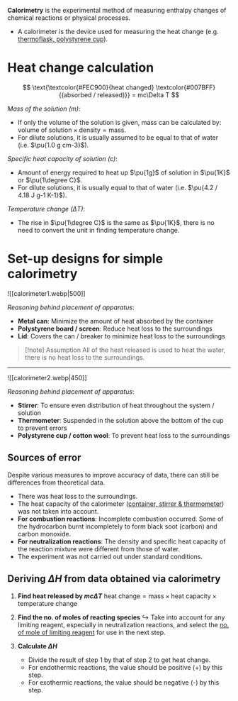 **Calorimetry** is the <span class="hi-green">experimental method of measuring enthalpy changes</span> of <span class="hi-orange">chemical reactions or physical processes</span>.
- A <span class="hi-blue">calorimeter</span> is the device used for measuring the heat change (e.g. <u>thermoflask, polystyrene cup</u>).

# Heat change calculation
$$
\text{\textcolor{#FEC900}{heat changed} \textcolor{#007BFF}{(absorbed / released)}} = mc\Delta T
$$

*Mass of the solution ($m$)*:
- If only the volume of the solution is given, mass can be calculated by: $\text{volume of solution}\times\text{density} = \text{mass}$.
- For dilute solutions, it is usually assumed to be equal to that of water (i.e. $\pu{1.0 g cm-3}$).

*Specific heat capacity of solution ($c$)*:
- <span class="hi-green">Amount of energy required to heat up $\pu{1g}$ of solution in $\pu{1K}$ or $\pu{1\degree C}$</span>.
- For dilute solutions, it is usually equal to that of water (i.e. $\pu{4.2 / 4.18 J g-1 K-1}$).

*Temperature change ($\Delta T$)*:
- The rise in $\pu{1\degree C}$ is the same as $\pu{1K}$, there is no need to convert the unit in finding temperature change.

# Set-up designs for simple calorimetry
![[calorimeter1.webp|500]]

*Reasoning behind placement of apparatus*:
- **Metal can**: <span class="hi-green">Minimize the amount of heat absorbed by the container</span>
- **Polystyrene board / screen**: <span class="hi-green">Reduce heat loss to the surroundings</span>
- **Lid**: <span class="hi-green">Covers the can / breaker to minimize heat loss to the surroundings</span>

> [!note] Assumption
> All of the heat released is used to heat the water, there is no heat loss to the surroundings.

---

![[calorimeter2.webp|450]]

*Reasoning behind placement of apparatus*:
- **Stirrer**: <span class="hi-green">To ensure even distribution of heat throughout the system / solution</span>
- **Thermometer**: <span class="hi-green">Suspended in the solution above the bottom of the cup to prevent errors</span>
- **Polystyrene cup / cotton wool**: <span class="hi-green">To prevent heat loss to the surroundings</span>

## Sources of error
Despite various measures to improve accuracy of data, there can still be <span class="hi-green">differences from theoretical data</span>.
- There was <span class="hi-orange">heat loss to the surroundings</span>.
- The <span class="hi-orange">heat capacity of the calorimeter</span> (<u>container, stirrer & thermometer</u>) was <span class="hi-orange">not taken into account</span>.
- **For combustion reactions**:
  <span class="hi-orange">Incomplete combustion occurred.</span> Some of the hydrocarbon burnt incompletely to form black soot (carbon) and carbon monoxide.
- **For neutralization reactions**:
  The <span class="hi-orange">density and specific heat capacity of the reaction mixture were different from those of water</span>.
- The experiment was <span class="hi-orange">not carried out under standard conditions</span>.

## Deriving $\Delta H$ from data obtained via calorimetry
1. **Find heat released by $mc\Delta T$**
   $\text{heat change} = \text{mass}\times\text{heat capacity}\times\text{temperature change}$

2. **Find the no. of moles of reacting species**
   ↪ Take into account for any <span class="hi-blue">limiting reagent</span>, especially in <span class="hi-green">neutralization reactions</span>, and select the <u>no. of mole of limiting reagent</u> for use in the next step.

3. **Calculate $\Delta H$**
	- Divide the result of step 1 by that of step 2 to get heat change.
	- For <span class="hi-blue">endothermic reactions</span>, the value should be <span class="hi-green">positive (+)</span> by this step.
	- For <span class="hi-blue">exothermic reactions</span>, the value should be <span class="hi-green">negative (-)</span> by this step.

<!-- TODO: Add experimental graphs -->
